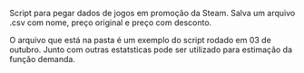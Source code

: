 Script para pegar dados de jogos em promoção da Steam. Salva um arquivo .csv com nome, preço original e preço com desconto.

O arquivo que está na pasta é um exemplo do script rodado em 03 de outubro. 
Junto com outras estatsticas pode ser utilizado para estimação da função demanda. 
